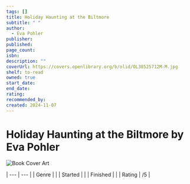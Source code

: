 ```yaml
---
tags: []
title: Holiday Haunting at the Biltmore
subtitle: " "
author:
  - Eva Pohler
publisher: 
published: 
page_count: 
isbn: 
description: ""
coverUrl: https://covers.openlibrary.org/b/olid/OL38525712M-M.jpg
shelf: to-read
owned: true
start_date: 
end_date: 
rating: 
recommended_by: 
created: 2024-11-07
---
```


# Holiday Haunting at the Biltmore by Eva Pohler

![Book Cover Art](https://covers.openlibrary.org/b/olid/OL38525712M-M.jpg)


| --- | --- |
| Genre |  |
| Started |  |
| Finished |  |
| Rating | /5 |

